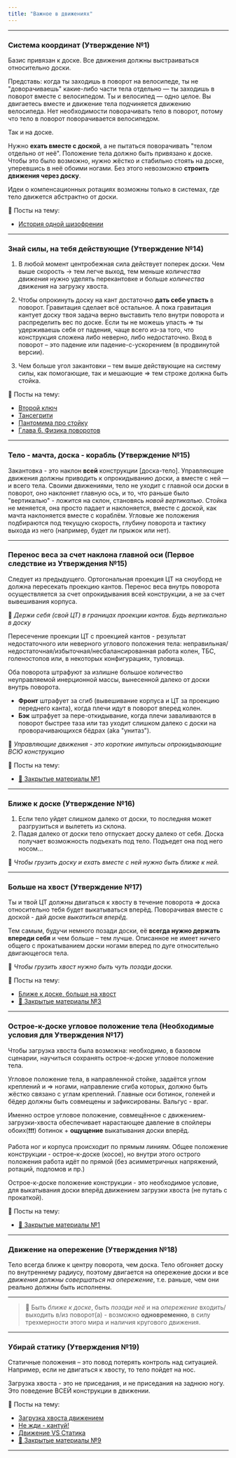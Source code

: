 ```yaml
---
title: "Важное в движениях"
---
```


---

### Система координат (Утверждение №1)
Базис привязан к доске. Все движения должны выстраиваться относительно доски. 

Представь: когда ты заходишь в поворот на велосипеде, ты не "доворачиваешь" какие-либо части тела отдельно — ты заходишь в поворот вместе с велосипедом. Ты и велосипед — одно целое. Вы двигаетесь вместе и движение тела подчиняется движению велосипеда. Нет необходимости поворачивать тело в поворот, потому что тело в поворот поворачивается велосипедом.

Так и на доске. 

Нужно **ехать вместе с доской**, а не пытаться поворачивать "телом отдельно от неё". Положение тела должно быть привязано к доске. Чтобы это было возможно, нужно жёстко и стабильно стоять на доске, уперевшись в неё обоими ногами. Без этого невозможно **строить движения через доску**.

Идеи о компенсационных ротациях возможны только в системах, где тело движется абстрактно от доски.

📎 Посты на тему:
- [История одной шизофрении](https://t.me/SciCarve/102)

---

### Знай силы, на тебя действующие (Утверждение №14)
1. В любой момент центробежная сила действует поперек доски. Чем выше скорость -> тем легче выход, тем меньше _количества движения_ нужно уделять перекантовке и больше _количества движения_ на загрузку хвоста.

2. Чтобы опрокинуть доску на кант достаточно **дать себе упасть** в поворот. Гравитация сделает всё остальное. А пока гравитация кантует доску твоя задача верно выставить тело внутри поворота и распределить вес по доске. Если ты не можешь упасть => ты удерживаешь себя от падения, чаще всего из-за того, что конструкция сложена либо неверно, либо недостаточно. Вход в поворот – это падение или падение-с-ускорением (в продвинутой версии).

3. Чем больше угол закантовки – тем выше действующие на систему силы, как помогающие, так и мешающие => тем строже должна быть стойка.

📎 Посты на тему:
- [Второй ключ](https://t.me/SciCarve/185)
- [Тансегрити](https://t.me/SciCarve/93)
- [Пантомима про стойку](https://t.me/SciCarve/193)
- [Глава 6. Физика поворотов](https://telegra.ph/force-03-23-3)

---

### Тело - мачта, доска - корабль (Утверждение №15)

Закантовка - это наклон **всей** конструкции \[доска-тело\]. Управляющие движения должны приводить к опрокидыванию доски, а вместе с ней — и всего тела. Своими движениями, тело не уходит с главной оси доски в поворот, оно наклоняет главную ось, и то, что раньше было "вертикалью" - ложится на склон, становясь _новой вертикалью_. Стойка не меняется, она просто падает и наклоняется, вместе с доской, как мачта наклоняется вместе с кораблём. Угловые же положения подбираются под текущую скорость, глубину поворота и тактику выхода из него (например, будет ли прыжок или нет).

---

### Перенос веса за счет наклона главной оси (Первое следствие из Утверждения №15)

Следует из предыдущего. Ортогональная проекция ЦТ на сноуборд не должна пересекать проекцию кантов. Перенос веса внутрь поворота осуществляется за счет опрокидывания всей конструкции, а не за счет вывешивания корпуса.

📌 _Держи себя (свой ЦТ) в границах проекции кантов. Будь вертикально в доску_

Пересечение проекции ЦТ с проекцией кантов - результат недостаточного или неверного углового положения тела: неправильная/недостаточная/избыточная/несбалансированная работа колен, ТБС, голеностопов или, в некоторых конфигурациях, туловища.

Оба поворота штрафуют за излишне большое количество неуправляемой инерционной массы, вынесенной далеко от доски внутрь поворота.
- **Фронт** штрафует за сгиб (вывешивание корпуса и ЦТ за проекцию переднего канта), когда плечи идут в поворот вперед колен.
- **Бэк** штрафует за пере-откидывание, когда плечи заваливаются в поворот быстрее таза или таз уходит слишком далеко с доски на проворачивающихся бёдрах (aka "унитаз").

📌 _Управляющие движения - это короткие импульсы опрокидывающие ВСЮ конструкцию_

📎 Посты на тему:
- [🔐 Закрытые материалы №1](https://t.me/c/2298723124/79)

---

### Ближе к доске (Утверждение №16)
1. Если тело уйдет слишком далеко от доски, то последняя может разгрузиться и вылететь из склона. 
2. Падая далеко от доски тело отпускает доску далеко от себя. Доска получает возможность подъехать под тело. Подъедет она под него носом...

📌 _Чтобы грузить доску и ехать вместе с ней нужно быть *ближе к ней*._

---

### Больше на хвост (Утверждение №17)
Ты и твой ЦТ должны двигаться к хвосту в течение поворота => доска относительно тебя будет выкатываться вперёд. Поворачивая вместе с доской - дай доске *выкатиться вперёд*. 

Тем самым, будучи немного позади доски, её **всегда нужно держать впереди себя** и чем больше – тем лучше. Описанное не имеет ничего общего с прокатыванием доски ногами вперед по дуге относительно двигающегося тела.

📌 _Чтобы грузить хвост нужно быть *чуть позади доски*._

📎 Посты на тему:
- [Ближе к доске, больше на хвост](https://t.me/SciCarve/170)
- [🔐 Закрытые материалы №3](https://t.me/c/2298723124/81)

---

### Острое-к-доске угловое положение тела (Необходимые условия для Утверждения №17)
Чтобы загрузка хвоста была возможна: необходимо, в базовом сценарии, научиться сохранять острое-к-доске угловое положение тела.

Угловое положение тела, в направленной стойке, задаётся углом креплений и => ногами, направление сгиба которых, должно быть жёстко связано с углам креплений. Главные оси ботинок, голеней и бёдер должны быть совмещены и зафиксированы. Вальгус - враг.

Именно острое угловое положение, совмещённое с движением-загрузки-хвоста обеспечивает нарастающее давление в спойлеры обоих(❗️❗️❗️) ботинок + **ощущение** выкатывания доски вперёд.

Работа ног и корпуса происходит по прямым линиям. Общее положение конструкции - острое-к-доске (косое), но внутри этого острого положения работа идёт по прямой (без асимметричных напряжений, ротаций, подломов и пр.)

Острое-к-доске положение конструкции - это необходимое условие, для выкатывания доски вперёд движением загрузки хвоста (не путать с прокаткой).

📎 Посты на тему:
- [🔐 Закрытые материалы №1](https://t.me/c/2298723124/79)

---

### Движение на опережение (Утверждения №18)
Тело всегда ближе к центру поворота, чем доска. Тело обгоняет доску по внутреннему радиусу, поэтому двигается на опережение доски и все *движения должны совершаться на опережение*, т.е. раньше, чем они реально должны быть исполнены.

---

> 📌 Быть _ближе к доске_, быть _позади неё_ и на _опережение_ входить/выходить в/из поворот(а) - возможно **одновременно**, в силу трехмерности этого мира и наличия кругового движения.

---

### Убирай статику (Утверждения №19)
Статичные положения – это повод потерять контроль над ситуацией. Например, если не двигаться к хвосту, то тело пойдет на нос.

Загрузка хвоста - это не приседания, и не приседания на заднюю ногу. Это поведение ВСЕЙ конструкции в движении.

📎 Посты на тему:
- [Загрузка хвоста движением](https://t.me/SciCarve/178)
- [Не жди - кантуй!](https://t.me/SciCarve/174)
- [Движение VS Статика](https://t.me/SciCarve/66)
- [🔐 Закрытые материалы №9](https://t.me/c/2298723124/76)

---